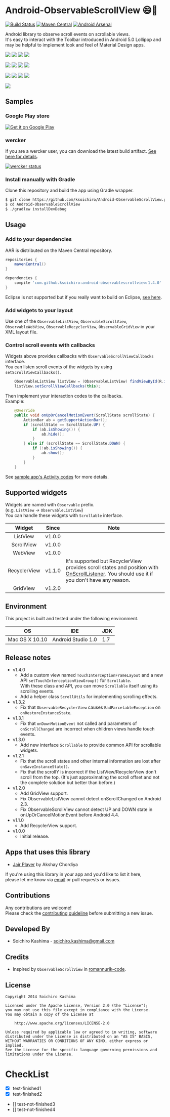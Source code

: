 Android-ObservableScrollView :smile::poop:
===

[![Build Status](http://img.shields.io/travis/ksoichiro/Android-ObservableScrollView.svg?style=flat)](https://travis-ci.org/ksoichiro/Android-ObservableScrollView)
[![Maven Central](http://img.shields.io/maven-central/v/com.github.ksoichiro/android-observablescrollview.svg?style=flat)](https://github.com/ksoichiro/Android-ObservableScrollView/releases/latest)
[![Android Arsenal](https://img.shields.io/badge/Android%20Arsenal-Android--ObservableScrollView-brightgreen.svg?style=flat)](https://android-arsenal.com/details/1/1136)

Android library to observe scroll events on scrollable views.  
It's easy to interact with the Toolbar introduced in Android 5.0 Lollipop  and may be helpful to implement look and feel of Material Design apps.

![](observablescrollview-samples/demo12.gif)
![](observablescrollview-samples/demo10.gif)
![](observablescrollview-samples/demo11.gif)
![](observablescrollview-samples/demo13.gif)

![](observablescrollview-samples/demo1.gif)
![](observablescrollview-samples/demo2.gif)
![](observablescrollview-samples/demo3.gif)
![](observablescrollview-samples/demo4.gif)

![](observablescrollview-samples/demo5.gif)
![](observablescrollview-samples/demo6.gif)
![](observablescrollview-samples/demo7.gif)
![](observablescrollview-samples/demo8.gif)

![](observablescrollview-samples/demo9.gif)


## Samples

### Google Play store

[![Get it on Google Play](https://developer.android.com/images/brand/en_generic_rgb_wo_45.png)](https://play.google.com/store/apps/details?id=com.github.ksoichiro.android.observablescrollview.samples2)

### wercker

If you are a wercker user, you can download the latest build artifact.
[See here for details](https://github.com/ksoichiro/Android-ObservableScrollView/tree/master/docs/wercker.md).

[![wercker status](https://app.wercker.com/status/8d1e27d9f4a662b25dbe70402733582b/m/master "wercker status")](https://app.wercker.com/project/bykey/8d1e27d9f4a662b25dbe70402733582b)

### Install manually with Gradle

Clone this repository and build the app using Gradle wrapper.

```sh
$ git clone https://github.com/ksoichiro/Android-ObservableScrollView.git 
$ cd Android-ObservableScrollView
$ ./gradlew installDevDebug
```

## Usage

### Add to your dependencies

AAR is distributed on the Maven Central repository.

```groovy
repositories {
    mavenCentral()
}

dependencies {
    compile 'com.github.ksoichiro:android-observablescrollview:1.4.0'
}
```

Eclipse is not supported but if you really want to build on Eclipse, [see here](https://github.com/ksoichiro/Android-ObservableScrollView/tree/master/docs/eclipse.md).


### Add widgets to your layout

Use one of the `ObservableListView`, `ObservableScrollView`, `ObservableWebView`, `ObservableRecyclerView`, `ObservableGridView` in your XML layout file.

### Control scroll events with callbacks

Widgets above provides callbacks with `ObservableScrollViewCallbacks` interface.  
You can listen scroll events of the widgets by using `setScrollViewCallbacks()`.

```java
    ObservableListView listView = (ObservableListView) findViewById(R.id.list);
    listView.setScrollViewCallbacks(this);
```

Then implement your interaction codes to the callbacks.  
Example:

```java
    @Override
    public void onUpOrCancelMotionEvent(ScrollState scrollState) {
        ActionBar ab = getSupportActionBar();
        if (scrollState == ScrollState.UP) {
            if (ab.isShowing()) {
                ab.hide();
            }
        } else if (scrollState == ScrollState.DOWN) {
            if (!ab.isShowing()) {
                ab.show();
            }
        }
    }
```

See [sample app's Activity codes](https://github.com/ksoichiro/Android-ObservableScrollView/tree/master/observablescrollview-samples/src/main/java/com/github/ksoichiro/android/observablescrollview/samples) for more details.


## Supported widgets

Widgets are named with `Observable` prefix.  
(e.g. `ListView` → `ObservableListView`)  
You can handle these widgets with `Scrollable` interface.

| Widget | Since | Note |
|:------:|:-----:| ---- |
| ListView | v1.0.0 |    |
| ScrollView | v1.0.0 |  |
| WebView | v1.0.0 |     |
| RecyclerView | v1.1.0 | It's supported but RecyclerView provides scroll states and position with [OnScrollListener](https://developer.android.com/reference/android/support/v7/widget/RecyclerView.OnScrollListener.html). You should use it if you don't have any reason. |
| GridView | v1.2.0 | |


## Environment

This project is built and tested under the following environment.

| OS             | IDE                | JDK |
| -------------- | ------------------ | --- |
| Mac OS X 10.10 | Android Studio 1.0 | 1.7 |

## Release notes

* v1.4.0
    * Add a custom view named `TouchInterceptionFrameLayout` and a new API `setTouchInterceptionViewGroup()` for `Scrollable`.  
      With these class and API, you can move `Scrollable` itself using its scrolling events.
    * Add a helper class `ScrollUtils` for implementing scrolling effects.
* v1.3.2
    * Fix that `ObservableRecyclerView` causes `BadParcelableException` on `onRestoreInstanceState`.
* v1.3.1
    * Fix that `onDownMotionEvent` not called and parameters of `onScrollChanged` are incorrect
      when children views handle touch events.
* v1.3.0
    * Add new interface `Scrollable` to provide common API for scrollable widgets. 
* v1.2.1
    * Fix that the scroll states and other internal information are lost after `onSaveInstanceState()`.
    * Fix that the scrollY is incorrect if the ListView/RecyclerView don't scroll from the top.
      (It's just approximating the scroll offset and not the complete solution but better than before.)
* v1.2.0
    * Add GridView support.
    * Fix ObservableListView cannot detect onScrollChanged on Android 2.3.
    * Fix ObservableScrollView cannot detect UP and DOWN state in onUpOrCancelMotionEvent before Android 4.4.
* v1.1.0
    * Add RecyclerView support.
* v1.0.0
    * Initial release.


## Apps that uses this library

* [Jair Player](https://play.google.com/store/apps/details?id=aj.jair.music) by Akshay Chordiya

If you're using this library in your app and you'd like to list it here,  
please let me know via [email](soichiro.kashima@gmail.com) or pull requests or issues.


## Contributions

Any contributions are welcome!  
Please check the [contributing guideline](https://github.com/ksoichiro/Android-ObservableScrollView/tree/master/CONTRIBUTING.md) before submitting a new issue.


## Developed By

* Soichiro Kashima - <soichiro.kashima@gmail.com>


## Credits

* Inspired by `ObservableScrollView` in [romannurik-code](https://code.google.com/p/romannurik-code/).


## License

    Copyright 2014 Soichiro Kashima

    Licensed under the Apache License, Version 2.0 (the "License");
    you may not use this file except in compliance with the License.
    You may obtain a copy of the License at

        http://www.apache.org/licenses/LICENSE-2.0

    Unless required by applicable law or agreed to in writing, software
    distributed under the License is distributed on an "AS IS" BASIS,
    WITHOUT WARRANTIES OR CONDITIONS OF ANY KIND, either express or implied.
    See the License for the specific language governing permissions and
    limitations under the License.

CheckList
===
- [x] test-finished1
- [x] test-finished2
- [] test-not-finished3
- []  test-not-finished4
